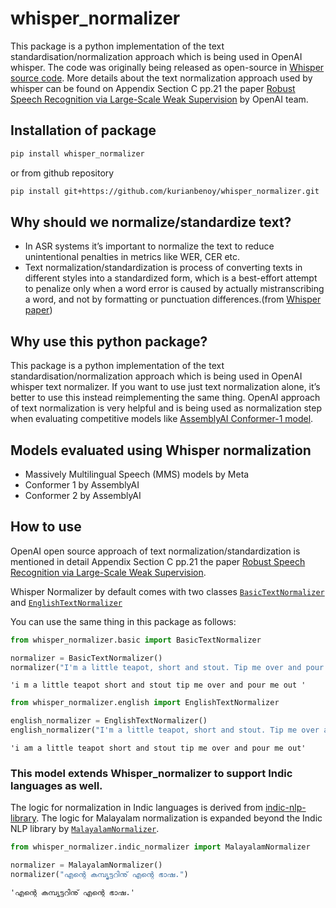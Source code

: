 # whisper_normalizer


<!-- WARNING: THIS FILE WAS AUTOGENERATED! DO NOT EDIT! -->

This package is a python implementation of the text
standardisation/normalization approach which is being used in OpenAI
whisper. The code was originally being released as open-source in
[Whisper source code](https://github.com/openai/whisper). More details
about the text normalization approach used by whisper can be found on
Appendix Section C pp.21 the paper [Robust Speech Recognition via
Large-Scale Weak Supervision](https://cdn.openai.com/papers/whisper.pdf)
by OpenAI team.

## Installation of package

``` sh
pip install whisper_normalizer
```

or from github repository

``` sh
pip install git+https://github.com/kurianbenoy/whisper_normalizer.git
```

## Why should we normalize/standardize text?

- In ASR systems it’s important to normalize the text to reduce
  unintentional penalties in metrics like WER, CER etc.
- Text normalization/standardization is process of converting texts in
  different styles into a standardized form, which is a best-effort
  attempt to penalize only when a word error is caused by actually
  mistranscribing a word, and not by formatting or punctuation
  differences.(from [Whisper
  paper](https://cdn.openai.com/papers/whisper.pdf))

## Why use this python package?

This package is a python implementation of the text
standardisation/normalization approach which is being used in OpenAI
whisper text normalizer. If you want to use just text normalization
alone, it’s better to use this instead reimplementing the same thing.
OpenAI approach of text normalization is very helpful and is being used
as normalization step when evaluating competitive models like
[AssemblyAI Conformer-1
model](https://www.assemblyai.com/blog/conformer-1/).

## Models evaluated using Whisper normalization

- Massively Multilingual Speech (MMS) models by Meta
- Conformer 1 by AssemblyAI
- Conformer 2 by AssemblyAI

## How to use

OpenAI open source approach of text normalization/standardization is
mentioned in detail Appendix Section C pp.21 the paper [Robust Speech
Recognition via Large-Scale Weak
Supervision](https://cdn.openai.com/papers/whisper.pdf).

Whisper Normalizer by default comes with two classes
[`BasicTextNormalizer`](https://kurianbenoy.github.io/whisper_normalizer/basic.html#basictextnormalizer)
and
[`EnglishTextNormalizer`](https://kurianbenoy.github.io/whisper_normalizer/english.html#englishtextnormalizer)

You can use the same thing in this package as follows:

``` python
from whisper_normalizer.basic import BasicTextNormalizer

normalizer = BasicTextNormalizer()
normalizer("I'm a little teapot, short and stout. Tip me over and pour me out!")
```

    'i m a little teapot short and stout tip me over and pour me out '

``` python
from whisper_normalizer.english import EnglishTextNormalizer

english_normalizer = EnglishTextNormalizer()
english_normalizer("I'm a little teapot, short and stout. Tip me over and pour me out!")
```

    'i am a little teapot short and stout tip me over and pour me out'

### This model extends Whisper_normalizer to support Indic languages as well.

The logic for normalization in Indic languages is derived from
[indic-nlp-library](https://github.com/anoopkunchukuttan/indic_nlp_library).
The logic for Malayalam normalization is expanded beyond the Indic NLP
library by
[`MalayalamNormalizer`](https://kurianbenoy.github.io/whisper_normalizer/1b.indic_normalizer.html#malayalamnormalizer).

``` python
from whisper_normalizer.indic_normalizer import MalayalamNormalizer

normalizer = MalayalamNormalizer()
normalizer("എന്റെ കമ്പ്യൂട്ടറിനു് എന്റെ ഭാഷ.")
```

    'എന്റെ കമ്പ്യൂട്ടറിനു് എന്റെ ഭാഷ.'
